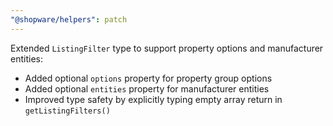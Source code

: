 ```yaml
---
"@shopware/helpers": patch
---
```


Extended `ListingFilter` type to support property options and manufacturer entities:

- Added optional `options` property for property group options
- Added optional `entities` property for manufacturer entities
- Improved type safety by explicitly typing empty array return in `getListingFilters()`
